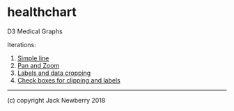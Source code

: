 # healthchart

D3 Medical Graphs

Iterations:
1. [Simple line](examples/example_01_simple_line)
1. [Pan and Zoom](examples/example_02_pan_and_zoom)
1. [Labels and data cropping](examples/example_03_crop_data_and_show_labels)
1. [Check boxes for clipping and labels](examples/example_04_option_checkboxes)

---

(c) copyright Jack Newberry 2018
